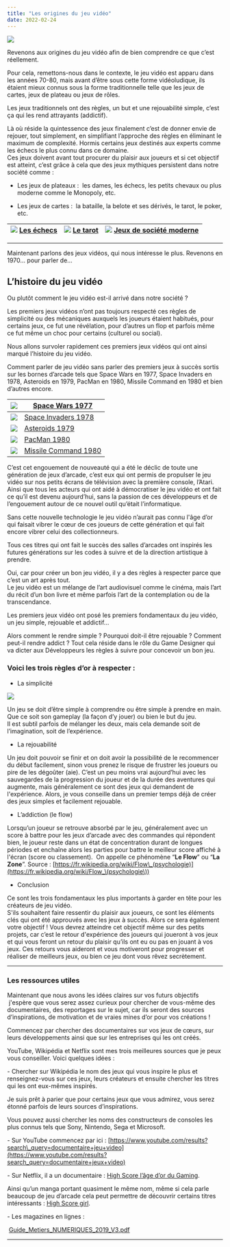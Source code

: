 ```yaml
---
title: "Les origines du jeu vidéo"
date: 2022-02-24
---
```


![](images/Perso_cours_mini_100pxheight.png)

  
Revenons aux origines du jeu vidéo afin de bien comprendre ce que c’est réellement.

Pour cela, remettons-nous dans le contexte, le jeu vidéo est apparu dans les années 70-80, mais avant d’être sous cette forme vidéoludique, ils étaient mieux connus sous la forme traditionnelle telle que les jeux de cartes, jeux de plateau ou jeux de rôles.

Les jeux traditionnels ont des règles, un but et une rejouabilité simple, c’est ça qui les rend attrayants (addictif).

Là où réside la quintessence des jeux finalement c’est de donner envie de rejouer, tout simplement, en simplifiant l’approche des règles en éliminant le maximum de complexité. Hormis certains jeux destinés aux experts comme les échecs le plus connu dans ce domaine.  
Ces jeux doivent avant tout procurer du plaisir aux joueurs et si cet objectif est atteint, c’est grâce à cela que des jeux mythiques persistent dans notre société comme :

- Les jeux de plateaux :  les dames, les échecs, les petits chevaux ou plus moderne comme le Monopoly, etc.

- Les jeux de cartes :  la bataille, la belote et ses dérivés, le tarot, le poker, etc.

| ![](images/echecs.png)   [Les échecs](https://fr.wikipedia.org/wiki/%C3%89checs) | ![](images/tarot.png)   [Le tarot](https://fr.wikipedia.org/wiki/Tarot_\(carte\)) | ![](images/jeux_societes.png)   [Jeux de société moderne](https://www.philibertnet.com/fr/9552-pour-s-initier-aux-jeux-modernes) |
| --- | --- | --- |

* * *

Maintenant parlons des jeux vidéos, qui nous intéresse le plus. Revenons en 1970… pour parler de…

## L’histoire du jeu vidéo

Ou plutôt comment le jeu vidéo est-il arrivé dans notre société ?

Les premiers jeux vidéos n’ont pas toujours respecté ces règles de simplicité ou des mécaniques auxquels les joueurs étaient habitués, pour certains jeux, ce fut une révélation, pour d’autres un flop et parfois même ce fut même un choc pour certains (culturel ou social).

Nous allons survoler rapidement ces premiers jeux vidéos qui ont ainsi marqué l’histoire du jeu vidéo.

Comment parler de jeu vidéo sans parler des premiers jeux à succès sortis sur les bornes d’arcade tels que Space Wars en 1977, Space Invaders en 1978, Asteroids en 1979, PacMan en 1980, Missile Command en 1980 et bien d’autres encore.

| ![](images/space_wars.png) | [Space Wars 1977](https://en.wikipedia.org/wiki/Space_Wars) |
| --- | --- |
| ![](images/space_invaders.png) | [Space Invaders 1978](https://en.wikipedia.org/wiki/Space_Invaders) |
| ![](images/asteroids.png) | [Asteroids 1979](https://en.wikipedia.org/wiki/Asteroids_\(video_game\)) |
| ![](images/pacman.png) | [PacMan 1980](https://en.wikipedia.org/wiki/Pac-Man) |
| ![](images/missile_command.png) | [Missile Command 1980](https://en.wikipedia.org/wiki/Missile_Command) |

C’est cet engouement de nouveauté qui a été le déclic de toute une génération de jeux d’arcade, c’est eux qui ont permis de propulser le jeu vidéo sur nos petits écrans de télévision avec la première console, l’Atari. Ainsi que tous les acteurs qui ont aidé à démocratiser le jeu vidéo et ont fait ce qu’il est devenu aujourd’hui, sans la passion de ces développeurs et de l’engouement autour de ce nouvel outil qu’était l’informatique.

Sans cette nouvelle technologie le jeu vidéo n’aurait pas connu l'âge d’or qui faisait vibrer le cœur de ces joueurs de cette génération et qui fait encore vibrer celui des collectionneurs.

Tous ces titres qui ont fait le succès des salles d’arcades ont inspirés les futures générations sur les codes à suivre et de la direction artistique à prendre.

Oui, car pour créer un bon jeu vidéo, il y a des règles à respecter parce que c’est un art après tout.  
Le jeu vidéo est un mélange de l’art audiovisuel comme le cinéma, mais l’art du récit d’un bon livre et même parfois l’art de la contemplation ou de la transcendance.

Les premiers jeux vidéo ont posé les premiers fondamentaux du jeu vidéo, un jeu simple, rejouable et addictif…

Alors comment le rendre simple ? Pourquoi doit-il être rejouable ? Comment peut-il rendre addict ? Tout cela réside dans le rôle du Game Designer qui va dicter aux Développeurs les règles à suivre pour concevoir un bon jeu.

### Voici les trois règles d’or à respecter :

- La simplicité

![](images/Think_Color_transparent_150px-120x300.png)

Un jeu se doit d’être simple à comprendre ou être simple à prendre en main. Que ce soit son gameplay (la façon d’y jouer) ou bien le but du jeu.  
Il est subtil parfois de mélanger les deux, mais cela demande soit de l’imagination, soit de l’expérience.

- La rejouabilité

Un jeu doit pouvoir se finir et on doit avoir la possibilité de le recommencer du début facilement, sinon vous prenez le risque de frustrer les joueurs ou pire de les dégoûter (aie). C’est un peu moins vrai aujourd’hui avec les sauvegardes de la progression du joueur et de la durée des aventures qui augmente, mais généralement ce sont des jeux qui demandent de l'expérience. Alors, je vous conseille dans un premier temps déjà de créer des jeux simples et facilement rejouable.

- L’addiction (le flow)

Lorsqu’un joueur se retrouve absorbé par le jeu, généralement avec un score à battre pour les jeux d’arcade avec des commandes qui répondent bien, le joueur reste dans un état de concentration durant de longues périodes et enchaîne alors les parties pour battre le meilleur score affiché à l'écran (score ou classement).  On appelle ce phénomène “**Le Flow**” ou “**La Zone**”. Source : [https://fr.wikipedia.org/wiki/Flow\_(psychologie)](https://fr.wikipedia.org/wiki/Flow_\(psychologie\))

- Conclusion

Ce sont les trois fondamentaux les plus importants à garder en tête pour les créateurs de jeu vidéo.  
S'ils souhaitent faire ressentir du plaisir aux joueurs, ce sont les éléments clés qui ont été approuvés avec les jeux à succès. Alors ce sera également votre objectif ! Vous devrez atteindre cet objectif même sur des petits projets, car c’est le retour d'expérience des joueurs qui joueront à vos jeux et qui vous feront un retour du plaisir qu’ils ont eu ou pas en jouant à vos jeux. Ces retours vous aideront et vous motiveront pour progresser et réaliser de meilleurs jeux, ou bien ce jeu dont vous rêvez secrètement.

* * *

### Les ressources utiles

Maintenant que nous avons les idées claires sur vos futurs objectifs  j'espère que vous serez assez curieux pour chercher de vous-même des documentaires, des reportages sur le sujet, car ils seront des sources d’inspirations, de motivation et de vraies mines d’or pour vos créations !

Commencez par chercher des documentaires sur vos jeux de cœurs, sur leurs développements ainsi que sur les entreprises qui les ont créés.

YouTube, Wikipédia et Netflix sont mes trois meilleures sources que je peux vous conseiller. Voici quelques idées :

\- Chercher sur Wikipédia le nom des jeux qui vous inspire le plus et renseignez-vous sur ces jeux, leurs créateurs et ensuite chercher les titres qui les ont eux-mêmes inspirés.

Je suis prêt à parier que pour certains jeux que vous admirez, vous serez étonné parfois de leurs sources d’inspirations.

Vous pouvez aussi chercher les noms des constructeurs de consoles les plus connus tels que Sony, Nintendo, Sega et Microsoft.

\- Sur YouTube commencez par ici : [https://www.youtube.com/results?search\_query=documentaire+jeu+video](https://www.youtube.com/results?search_query=documentaire+jeux+video)

\- Sur Netflix, il a un documentaire : [High Score l’âge d’or du Gaming](https://fr.wikipedia.org/wiki/High_Score_:_L%27%C3%82ge_d%27or_du_gaming).

Ainsi qu’un manga portant quasiment le même nom, même si cela parle beaucoup de jeu d’arcade cela peut permettre de découvrir certains titres intéressants : [High Score girl](https://www.manga-news.com/index.php/serie/Hi-Score-Girl).

\- Les magazines en lignes :

 [Guide\_Metiers\_NUMERIQUES\_2019\_V3.pdf](https://drive.google.com/file/d/19hako1K6kdHjVOJqghzvIkALLTYWpb-X/view)

* * *
